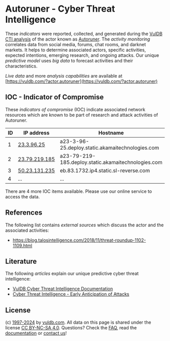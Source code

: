 # Autoruner - Cyber Threat Intelligence

These _indicators_ were reported, collected, and generated during the [VulDB CTI analysis](https://vuldb.com/?kb.cti) of the actor known as [Autoruner](https://vuldb.com/?actor.autoruner). The _activity monitoring_ correlates data from social media, forums, chat rooms, and darknet markets. It helps to determine associated actors, specific activities, expected intentions, emerging research, and ongoing attacks. Our unique _predictive model_ uses _big data_ to forecast activities and their characteristics.

_Live data_ and more _analysis capabilities_ are available at [https://vuldb.com/?actor.autoruner](https://vuldb.com/?actor.autoruner)

## IOC - Indicator of Compromise

These _indicators of compromise_ (IOC) indicate associated network resources which are known to be part of research and attack activities of Autoruner.

ID | IP address | Hostname | Campaign | Confidence
-- | ---------- | -------- | -------- | ----------
1 | [23.3.96.25](https://vuldb.com/?ip.23.3.96.25) | a23-3-96-25.deploy.static.akamaitechnologies.com | - | High
2 | [23.79.219.185](https://vuldb.com/?ip.23.79.219.185) | a23-79-219-185.deploy.static.akamaitechnologies.com | - | High
3 | [50.23.131.235](https://vuldb.com/?ip.50.23.131.235) | eb.83.1732.ip4.static.sl-reverse.com | - | High
4 | ... | ... | ... | ...

There are 4 more IOC items available. Please use our online service to access the data.

## References

The following list contains _external sources_ which discuss the actor and the associated activities:

* https://blog.talosintelligence.com/2018/11/threat-roundup-1102-1109.html

## Literature

The following _articles_ explain our unique predictive cyber threat intelligence:

* [VulDB Cyber Threat Intelligence Documentation](https://vuldb.com/?kb.cti)
* [Cyber Threat Intelligence - Early Anticipation of Attacks](https://www.scip.ch/en/?labs.20201022)

## License

(c) [1997-2024](https://vuldb.com/?kb.changelog) by [vuldb.com](https://vuldb.com/?kb.about). All data on this page is shared under the license [CC BY-NC-SA 4.0](https://creativecommons.org/licenses/by-nc-sa/4.0/). Questions? Check the [FAQ](https://vuldb.com/?kb.faq), read the [documentation](https://vuldb.com/?kb) or [contact us](https://vuldb.com/?contact)!
